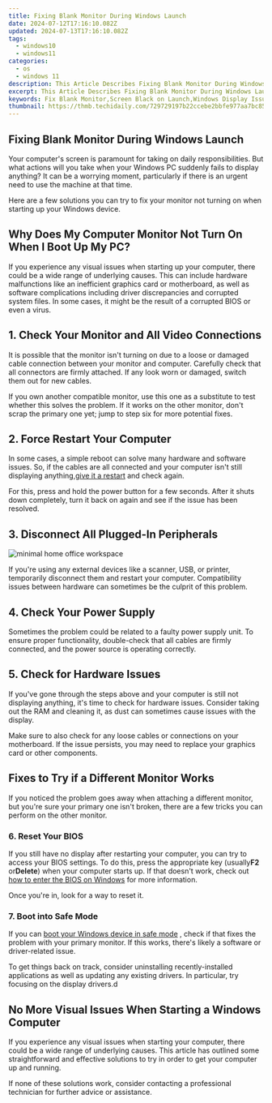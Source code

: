 ```yaml
---
title: Fixing Blank Monitor During Windows Launch
date: 2024-07-12T17:16:10.082Z
updated: 2024-07-13T17:16:10.082Z
tags:
  - windows10
  - windows11
categories:
  - os
  - windows 11
description: This Article Describes Fixing Blank Monitor During Windows Launch
excerpt: This Article Describes Fixing Blank Monitor During Windows Launch
keywords: Fix Blank Monitor,Screen Black on Launch,Windows Display Issue,Resolve Monitor Error,Clear Screen Freeze,Startup Monitor Fix,Launching Monitor Reset
thumbnail: https://thmb.techidaily.com/729729197b22ccebe2bbfe977aa7bc85dbf69a72f989ad7aa422cd7f1d76fb4a.jpg
---
```


## Fixing Blank Monitor During Windows Launch

 Your computer's screen is paramount for taking on daily responsibilities. But what actions will you take when your Windows PC suddenly fails to display anything? It can be a worrying moment, particularly if there is an urgent need to use the machine at that time.

 Here are a few solutions you can try to fix your monitor not turning on when starting up your Windows device.

## Why Does My Computer Monitor Not Turn On When I Boot Up My PC?

 If you experience any visual issues when starting up your computer, there could be a wide range of underlying causes. This can include hardware malfunctions like an inefficient graphics card or motherboard, as well as software complications including driver discrepancies and corrupted system files. In some cases, it might be the result of a corrupted BIOS or even a virus.

## 1\. Check Your Monitor and All Video Connections

 It is possible that the monitor isn't turning on due to a loose or damaged cable connection between your monitor and computer. Carefully check that all connectors are firmly attached. If any look worn or damaged, switch them out for new cables.

 If you own another compatible monitor, use this one as a substitute to test whether this solves the problem. If it works on the other monitor, don't scrap the primary one yet; jump to step six for more potential fixes.

## 2\. Force Restart Your Computer

 In some cases, a simple reboot can solve many hardware and software issues. So, if the cables are all connected and your computer isn't still displaying anything,[give it a restart](https://www.makeuseof.com/windows-restart-methods/) and check again.

 For this, press and hold the power button for a few seconds. After it shuts down completely, turn it back on again and see if the issue has been resolved.

## 3\. Disconnect All Plugged-In Peripherals
![minimal home office workspace](https://static1.makeuseofimages.com/wordpress/wp-content/uploads/2023/02/minimal-home-office-workspace.jpg)

 If you're using any external devices like a scanner, USB, or printer, temporarily disconnect them and restart your computer. Compatibility issues between hardware can sometimes be the culprit of this problem.

## 4\. Check Your Power Supply

 Sometimes the problem could be related to a faulty power supply unit. To ensure proper functionality, double-check that all cables are firmly connected, and the power source is operating correctly.

## 5\. Check for Hardware Issues

 If you've gone through the steps above and your computer is still not displaying anything, it's time to check for hardware issues. Consider taking out the RAM and cleaning it, as dust can sometimes cause issues with the display.

 Make sure to also check for any loose cables or connections on your motherboard. If the issue persists, you may need to replace your graphics card or other components.

## Fixes to Try if a Different Monitor Works

 If you noticed the problem goes away when attaching a different monitor, but you're sure your primary one isn't broken, there are a few tricks you can perform on the other monitor.

### 6\. Reset Your BIOS

 If you still have no display after restarting your computer, you can try to access your BIOS settings. To do this, press the appropriate key (usually**F2** or**Delete**) when your computer starts up. If that doesn't work, check out [how to enter the BIOS on Windows](https://www.makeuseof.com/tag/enter-bios-computer/) for more information.

Once you're in, look for a way to reset it.

### 7\. Boot into Safe Mode

 If you can [boot your Windows device in safe mode](https://www.makeuseof.com/windows-11-boot-safe-mode/) , check if that fixes the problem with your primary monitor. If this works, there's likely a software or driver-related issue.

 To get things back on track, consider uninstalling recently-installed applications as well as updating any existing drivers. In particular, try focusing on the display drivers.d

## No More Visual Issues When Starting a Windows Computer

 If you experience any visual issues when starting your computer, there could be a wide range of underlying causes. This article has outlined some straightforward and effective solutions to try in order to get your computer up and running.

 If none of these solutions work, consider contacting a professional technician for further advice or assistance.

<ins class="adsbygoogle"
     style="display:block"
     data-ad-format="autorelaxed"
     data-ad-client="ca-pub-7571918770474297"
     data-ad-slot="1223367746"></ins>



<ins class="adsbygoogle"
     style="display:block"
     data-ad-client="ca-pub-7571918770474297"
     data-ad-slot="8358498916"
     data-ad-format="auto"
     data-full-width-responsive="true"></ins>




